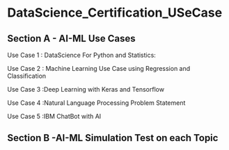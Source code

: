 # DataScience_Certification_USeCase

Section A - AI-ML Use Cases
----------------------------
Use Case 1 : DataScience For Python and Statistics:

Use Case 2 : Machine Learning Use Case using Regression and Classification

Use Case 3 :Deep Learning with Keras and Tensorflow

Use Case 4 :Natural Language Processing Problem Statement

Use Case 5 :IBM ChatBot with AI

Section B -AI-ML Simulation Test on each Topic 
--------------------------------------------------------
 
